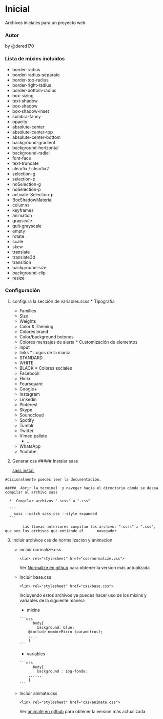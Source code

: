 # Inicial
Archivos iniciales para un proyecto web
### Autor
by @dered170
### Lista de mixins incluidos
  * border-radius
  * border-radius-separate
  * border-top-radius
  * border-right-radius
  * border-bottom-radius
  * box-sizing
  * text-shadow
  * box-shadow
  * box-shadow-inset
  * sombra-fancy
  * opacity
  * absolute-center
  * absolute-center-top
  * absolute-center-bottom
  * background-gradient
  * background-horizontal
  * background-radial
  * font-face
  * text-truncate
  * clearfix / clearfix2
  * selection-g
  * selection-p
  * noSelection-g
  * noSelection-p
  * activate-Selection-p
  * BoxShadowMaterial
  * columns
  * keyframes
  * animation
  * grayscale
  * quit-grayscale
  * empty
  * rotate
  * scale
  * skew 
  * translate
  * translate3d
  * transition
  * background-size
  * background-clip
  * resize

### Configuración
  1. configura la sección de variables.scss
    * Tipografía
      * Families
      * Size
      * Weights
      * Color & Theming
      * Colores brand
      * Color/background botones
      * Colores mensajes de alerta
    * Customización de elementos
      * input
      * links
    * Logos de la marca
      * STANDARD
      * WHITE
      * BLACK
    * Colores sociales
      * Facebook
      * Flickr
      * Foursquare
      * Google+
      * Instagram
      * Linkedin
      * Pinterest
      * Skype
      * Soundcloud
      * Spotify
      * Tumblr
      * Twitter
      * Vimeo pallete
        * ...
      * WhatsApp
      * Youtube
  2. Generar css
    ##### Instalar sass
     
      [sass install](http://sass-lang.com/install)

	Adicionalmente puedes leer la documentación.
     
    #####  Abrir la terminal  y navegar hacia el directorio dónde se desea compilar el archivo sass
    
      *  Compilar archivos ".scss" a ".css"

      ```
        sass --watch sass:css --style expanded
      ```
      
      		Las líneas anteriores compilan los archivos ".scss" a ".css", que son los archivos que entiende el      navegador
      
  3. Incluir archivos css de normalizacion y animacion
  
  	  *	incluir normalize.css

		 ```
  		 <link rel="stylesheet" href="css/normalize.css">
  		 ```
  		  
  		 Ver [Normalize en github](https://github.com/necolas/normalize.css) para obtener la version más actualizada

  	  *	Incluir base.css
		   ```
  		   <link rel="stylesheet" href="css/base.css">
  		   ```
  		   
  		   Incluyendo estos archivos ya puedes hacer uso de los mixins y variables de la siguiente manera
  		   
  		   *	mixins
  		   
  		   	```css
  		   	      body{
  		   	      	background: blue;
  		   		@include nombreMixin (parametros);
  		   		....
  		   		}
	  		```
	  		
	  	   *	variables
	  	   
	  	   	```css
  		   	      body{
  		   	      	background : $bg-fondo;
  		   		......
  		   		}
	  		```
	
  	  *	Incluir animate.css
  		
  		   ```
  		   <link rel="stylesheet" href="css/animate.css">
  		   ```
		 Ver [animate en github](https://github.com/daneden/animate.css) para obtener la version más actualizada
